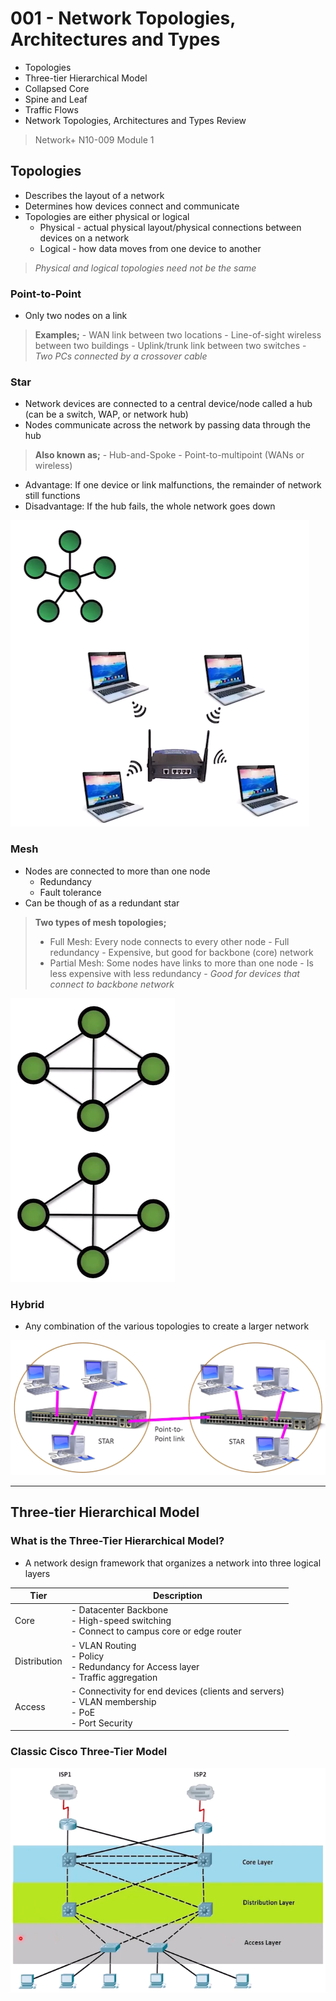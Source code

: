 # 001 - Network Topologies, Architectures and Types

- Topologies
- Three-tier Hierarchical Model
- Collapsed Core
- Spine and Leaf
- Traffic Flows
- Network Topologies, Architectures and Types Review
> Network+ N10-009 Module 1
## Topologies
- Describes the layout of a network
- Determines how devices connect and communicate
- Topologies are either physical or logical
	- Physical - actual physical layout/physical connections between devices on a network
	- Logical - how data moves from one device to another
> *Physical and logical topologies need not be the same*
### Point-to-Point
- Only two nodes on a link
> **Examples;**
	- WAN link between two locations
	- Line-of-sight wireless between two buildings
	- Uplink/trunk link between two switches
	- *Two PCs connected by a crossover cable*
### Star
- Network devices are connected to a central device/node called a hub (can be a switch, WAP, or network hub)
- Nodes communicate across the network by passing data through the hub
> **Also known as;**
	- Hub-and-Spoke
	- Point-to-multipoint (WANs or wireless)
- Advantage:  If one device or link malfunctions, the remainder of network still functions
- Disadvantage:  If the hub fails, the whole network goes down

![Pasted image 20250610112646.png](https://raw.githubusercontent.com/TheDingo8MyBaby/NET121/refs/heads/main/001-Network%20Topologies%2C%20Architectures%20and%20Types/Images/Pasted%20image%2020250610112646.png)
### Mesh
- Nodes are connected to more than one node
	- Redundancy
	- Fault tolerance
- Can be though of as a redundant star
> **Two types of mesh topologies;**
> - Full Mesh:  Every node connects to every other node
	- Full redundancy
	- Expensive, but good for backbone (core) network
> - Partial Mesh:  Some nodes have links to more than one node
	- Is less expensive with less redundancy
	- *Good for devices that connect to backbone network*

![Pasted image 20250610123743.png](https://raw.githubusercontent.com/TheDingo8MyBaby/NET121/refs/heads/main/001-Network%20Topologies%2C%20Architectures%20and%20Types/Images/Pasted%20image%2020250610123743.png)
### Hybrid
- Any combination of the various topologies to create a larger network

![Pasted image 20250610123842.png](https://raw.githubusercontent.com/TheDingo8MyBaby/NET121/refs/heads/main/001-Network%20Topologies%2C%20Architectures%20and%20Types/Images/Pasted%20image%2020250610123842.png)

-----
## Three-tier Hierarchical Model
### What is the Three-Tier Hierarchical Model?
- A network design framework that organizes a network into three logical layers

| **Tier**     | **Description**                                                                                       |
| ------------ | ----------------------------------------------------------------------------------------------------- |
| Core         | - Datacenter Backbone<br>- High-speed switching<br>- Connect to campus core or edge router            |
| Distribution | - VLAN Routing<br>- Policy<br>- Redundancy for Access layer<br>- Traffic aggregation                  |
| Access       | - Connectivity for end devices (clients and servers)<br>- VLAN membership<br>- PoE<br>- Port Security |
### Classic Cisco Three-Tier Model

![Pasted image 20250610124508.png](https://raw.githubusercontent.com/TheDingo8MyBaby/NET121/refs/heads/main/001-Network%20Topologies%2C%20Architectures%20and%20Types/Images/Pasted%20image%2020250610124508.png)
